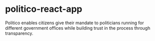 # politico-react-app
Politico enables citizens give their mandate to politicians running for different government offices while building trust in the process through transparency.
